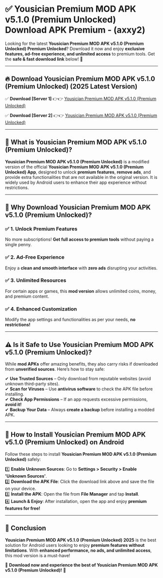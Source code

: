 
# ✅ Yousician Premium MOD APK v5.1.0 (Premium Unlocked) Download APK Premium -  (axxy2) 

Looking for the latest **Yousician Premium MOD APK v5.1.0 (Premium Unlocked) Premium Unlocked**? Download it now and enjoy **exclusive features, ad-free experience, and unlimited access** to premium tools. Get the **safe & fast download link** below! 🚀

---

## 🔥 Download Yousician Premium MOD APK v5.1.0 (Premium Unlocked) (2025 Latest Version)

✅ **Download [Server 1]** 👉👉 [Yousician Premium MOD APK v5.1.0 (Premium Unlocked) ](https://apkcomod.com?title=Yousician_Premium_MOD_APK_v5.1.0_(Premium_Unlocked))  

✅ **Download [Server 2]** 👉👉 [Yousician Premium MOD APK v5.1.0 (Premium Unlocked) ](https://apkcomod.com?title=Yousician_Premium_MOD_APK_v5.1.0_(Premium_Unlocked))  


---

## 📌 What is Yousician Premium MOD APK v5.1.0 (Premium Unlocked)?

**Yousician Premium MOD APK v5.1.0 (Premium Unlocked)** is a modified version of the official **Yousician Premium MOD APK v5.1.0 (Premium Unlocked) App**, designed to unlock **premium features**, **remove ads**, and provide extra functionalities that are not available in the original version. It is widely used by Android users to enhance their app experience without restrictions.

---

## 🌟 Why Download Yousician Premium MOD APK v5.1.0 (Premium Unlocked)?

### ✅ 1. Unlock Premium Features
No more subscriptions! **Get full access to premium tools** without paying a single penny.

### ✅ 2. Ad-Free Experience
Enjoy a **clean and smooth interface** with **zero ads** disrupting your activities.

### ✅ 3. Unlimited Resources
For certain apps or games, this **mod version** allows unlimited coins, money, and premium content.

### ✅ 4. Enhanced Customization
Modify the app settings and functionalities as per your needs, **no restrictions!**

---

## ⚠️ Is it Safe to Use Yousician Premium MOD APK v5.1.0 (Premium Unlocked)?

While **mod APKs** offer amazing benefits, they also carry risks if downloaded from **unverified sources**. Here’s how to stay safe:

✔ **Use Trusted Sources** – Only download from reputable websites (avoid unknown third-party sites).  
✔ **Scan for Viruses** – Use **antivirus software** to check the APK file before installing.  
✔ **Check App Permissions** – If an app requests excessive permissions, **avoid it!**  
✔ **Backup Your Data** – Always **create a backup** before installing a modded APK.

---

## 📲 How to Install Yousician Premium MOD APK v5.1.0 (Premium Unlocked) on Android

Follow these steps to install **Yousician Premium MOD APK v5.1.0 (Premium Unlocked)** safely:

1️⃣ **Enable Unknown Sources**: Go to **Settings > Security > Enable 'Unknown Sources'**.  
2️⃣ **Download the APK File**: Click the download link above and save the file on your device.  
3️⃣ **Install the APK**: Open the file from **File Manager** and tap **Install**.  
4️⃣ **Launch & Enjoy**: After installation, open the app and enjoy **premium features for free!**

---

## 🚀 Conclusion

**Yousician Premium MOD APK v5.1.0 (Premium Unlocked) 2025** is the best solution for Android users looking to enjoy **premium features without limitations**. With **enhanced performance, no ads, and unlimited access**, this mod version is a must-have!

🔻 **Download now and experience the best of Yousician Premium MOD APK v5.1.0 (Premium Unlocked)!** 🔻

